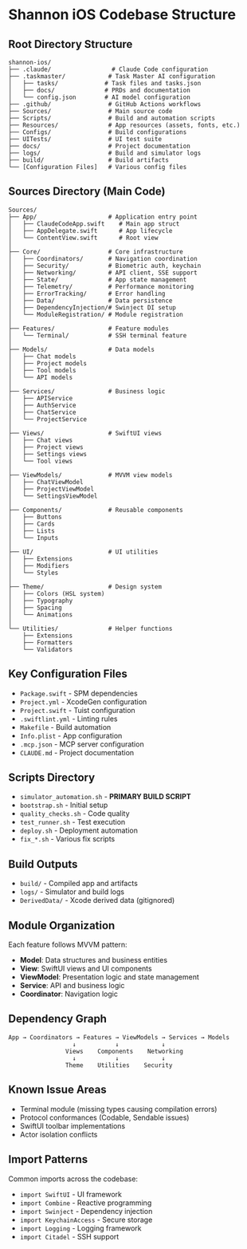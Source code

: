 # Shannon iOS Codebase Structure

## Root Directory Structure
```
shannon-ios/
├── .claude/                 # Claude Code configuration
├── .taskmaster/            # Task Master AI configuration
│   ├── tasks/             # Task files and tasks.json
│   ├── docs/              # PRDs and documentation
│   └── config.json        # AI model configuration
├── .github/                # GitHub Actions workflows
├── Sources/                # Main source code
├── Scripts/                # Build and automation scripts
├── Resources/              # App resources (assets, fonts, etc.)
├── Configs/                # Build configurations
├── UITests/                # UI test suite
├── docs/                   # Project documentation
├── logs/                   # Build and simulator logs
├── build/                  # Build artifacts
└── [Configuration Files]   # Various config files
```

## Sources Directory (Main Code)
```
Sources/
├── App/                    # Application entry point
│   ├── ClaudeCodeApp.swift    # Main app struct
│   ├── AppDelegate.swift      # App lifecycle
│   └── ContentView.swift      # Root view
│
├── Core/                   # Core infrastructure
│   ├── Coordinators/       # Navigation coordination
│   ├── Security/           # Biometric auth, keychain
│   ├── Networking/         # API client, SSE support
│   ├── State/              # App state management
│   ├── Telemetry/          # Performance monitoring
│   ├── ErrorTracking/      # Error handling
│   ├── Data/               # Data persistence
│   ├── DependencyInjection/# Swinject DI setup
│   └── ModuleRegistration/ # Module registration
│
├── Features/               # Feature modules
│   └── Terminal/           # SSH terminal feature
│
├── Models/                 # Data models
│   ├── Chat models
│   ├── Project models
│   ├── Tool models
│   └── API models
│
├── Services/               # Business logic
│   ├── APIService
│   ├── AuthService
│   ├── ChatService
│   └── ProjectService
│
├── Views/                  # SwiftUI views
│   ├── Chat views
│   ├── Project views
│   ├── Settings views
│   └── Tool views
│
├── ViewModels/             # MVVM view models
│   ├── ChatViewModel
│   ├── ProjectViewModel
│   └── SettingsViewModel
│
├── Components/             # Reusable components
│   ├── Buttons
│   ├── Cards
│   ├── Lists
│   └── Inputs
│
├── UI/                     # UI utilities
│   ├── Extensions
│   ├── Modifiers
│   └── Styles
│
├── Theme/                  # Design system
│   ├── Colors (HSL system)
│   ├── Typography
│   ├── Spacing
│   └── Animations
│
└── Utilities/              # Helper functions
    ├── Extensions
    ├── Formatters
    └── Validators
```

## Key Configuration Files
- `Package.swift` - SPM dependencies
- `Project.yml` - XcodeGen configuration
- `Project.swift` - Tuist configuration
- `.swiftlint.yml` - Linting rules
- `Makefile` - Build automation
- `Info.plist` - App configuration
- `.mcp.json` - MCP server configuration
- `CLAUDE.md` - Project documentation

## Scripts Directory
- `simulator_automation.sh` - **PRIMARY BUILD SCRIPT**
- `bootstrap.sh` - Initial setup
- `quality_checks.sh` - Code quality
- `test_runner.sh` - Test execution
- `deploy.sh` - Deployment automation
- `fix_*.sh` - Various fix scripts

## Build Outputs
- `build/` - Compiled app and artifacts
- `logs/` - Simulator and build logs
- `DerivedData/` - Xcode derived data (gitignored)

## Module Organization
Each feature follows MVVM pattern:
- **Model**: Data structures and business entities
- **View**: SwiftUI views and UI components  
- **ViewModel**: Presentation logic and state management
- **Service**: API and business logic
- **Coordinator**: Navigation logic

## Dependency Graph
```
App → Coordinators → Features → ViewModels → Services → Models
                  ↓           ↓            ↓
                Views    Components    Networking
                  ↓           ↓            ↓
                Theme    Utilities    Security
```

## Known Issue Areas
- Terminal module (missing types causing compilation errors)
- Protocol conformances (Codable, Sendable issues)
- SwiftUI toolbar implementations
- Actor isolation conflicts

## Import Patterns
Common imports across the codebase:
- `import SwiftUI` - UI framework
- `import Combine` - Reactive programming
- `import Swinject` - Dependency injection
- `import KeychainAccess` - Secure storage
- `import Logging` - Logging framework
- `import Citadel` - SSH support
